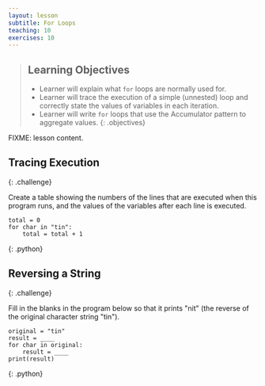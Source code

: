 ```yaml
---
layout: lesson
subtitle: For Loops
teaching: 10
exercises: 10
---
```

> ## Learning Objectives
>
> * Learner will explain what `for` loops are normally used for.
> * Learner will trace the execution of a simple (unnested) loop
>   and correctly state the values of variables in each iteration.
> * Learner will write `for` loops that use the Accumulator pattern
>   to aggregate values.
{: .objectives}

FIXME: lesson content.

## Tracing Execution
{: .challenge}

Create a table showing the numbers of the lines that are executed when this program runs,
and the values of the variables after each line is executed.

~~~
total = 0
for char in "tin":
    total = total + 1
~~~
{: .python}

## Reversing a String
{: .challenge}

Fill in the blanks in the program below so that it prints "nit"
(the reverse of the original character string "tin").

~~~
original = "tin"
result = ____
for char in original:
    result = ____
print(result)
~~~
{: .python}
